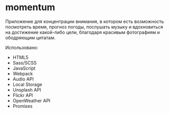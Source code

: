 # momentum
Приложение для концентрации внимания, в котором есть возможность посмотреть время, прогноз погоды, послушать музыку и вдохновиться на достижение какой-либо цели, благодаря красивым фотографиям и ободряющим цитатам.

Использовано:
* HTML5
* Sass/SCSS
* JavaScript
* Webpack
* Audio API
* Local Storage
* Unsplash API
* Flickr API
* OpenWeather API
* Promises
